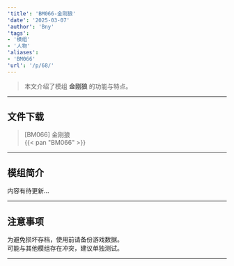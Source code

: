 ```yaml
---
'title': 'BM066-金刚狼'
'date': '2025-03-07'
'author': 'Bny'
'tags':
- '模组'
- '人物'
'aliases':
- 'BM066'
'url': '/p/68/'
---
```


> 本文介绍了模组 **金刚狼** 的功能与特点。

---

## 文件下载

> [BM066] 金刚狼  
{{< pan "BM066" >}}  

---

## 模组简介

>  
内容有待更新...  

---

## 注意事项

>  
为避免损坏存档，使用前请备份游戏数据。  
可能与其他模组存在冲突，建议单独测试。  

---

